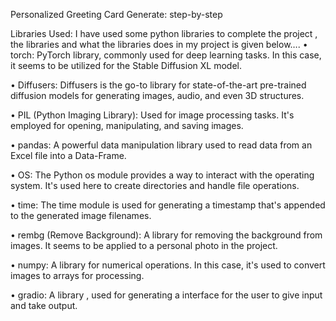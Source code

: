 Personalized Greeting Card Generate: step-by-step

Libraries Used: 
I have used some python libraries to complete the project , the libraries and what the
libraries does in my project is given below….
• torch: PyTorch library, commonly used for deep learning tasks. In this case, it seems to
be utilized for the Stable Diffusion XL model.

• Diffusers: Diffusers is the go-to library for state-of-the-art pre-trained diffusion
models for generating images, audio, and even 3D structures.

• PIL (Python Imaging Library): Used for image processing tasks. It's employed for
opening, manipulating, and saving images.

• pandas: A powerful data manipulation library used to read data from an Excel file into
a Data-Frame.

• OS: The Python os module provides a way to interact with the operating system. It's
used here to create directories and handle file operations.

• time: The time module is used for generating a timestamp that's appended to the
generated image filenames.

• rembg (Remove Background): A library for removing the background from images. It
seems to be applied to a personal photo in the project.

• numpy: A library for numerical operations. In this case, it's used to convert images to
arrays for processing.

• gradio: A library , used for generating a interface for the user to give input and take
output.

